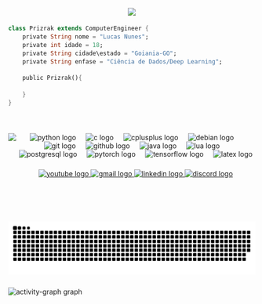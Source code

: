 <p align="center">
  <a href="https://git.io/typing-svg"><img src="https://readme-typing-svg.demolab.com?font=Fira+Code&duration=3000&pause=1000&color=3bd94d&center=true&vCenter=true&multiline=true&width=435&height=70&lines=%3Ch1%3E+Bem+Vindo+ao+meu+Perfil!+%3C%2Fh1%3E;%3Cp%3E+Eu+sou+o+Lucas!+%3C%2Fp%3E"/></a>
</p>

```dart
class Prizrak extends ComputerEngineer {
    private String nome = "Lucas Nunes";
    private int idade = 18;
    private String cidade\estado = "Goiania-GO";
    private String enfase = "Ciência de Dados/Deep Learning";

    public Prizrak(){

    }
}
```
<br clear="both">

<div align="left">
</div>

###

<img align="left" height="180" src="https://media.giphy.com/media/mjlsrjekg1FEQ/giphy.gif?cid=ecf05e47of6n7agjrpbfuh5ivevupwntummotzfu60onssnx&ep=v1_gifs_search&rid=giphy.gif&ct=g"  />

###

<div align="center">
  <img src="https://cdn.jsdelivr.net/gh/devicons/devicon/icons/python/python-original.svg" height="30" alt="python logo"  />
  <img width="12" />
  <img src="https://cdn.jsdelivr.net/gh/devicons/devicon/icons/c/c-original.svg" height="30" alt="c logo"  />
  <img width="12" />
  <img src="https://cdn.jsdelivr.net/gh/devicons/devicon/icons/cplusplus/cplusplus-original.svg" height="30" alt="cplusplus logo"  />
  <img width="12" />
  <img src="https://cdn.jsdelivr.net/gh/devicons/devicon/icons/debian/debian-original.svg" height="30" alt="debian logo"  />
  <img width="12" />
  <img src="https://cdn.jsdelivr.net/gh/devicons/devicon/icons/git/git-original.svg" height="30" alt="git logo"  />
  <img width="12" />
  <img src="https://cdn.jsdelivr.net/gh/devicons/devicon/icons/github/github-original.svg" height="30" alt="github logo"  />
  <img width="12" />
  <img src="https://cdn.jsdelivr.net/gh/devicons/devicon/icons/java/java-original.svg" height="30" alt="java logo"  />
  <img width="12" />
  <img src="https://cdn.jsdelivr.net/gh/devicons/devicon/icons/lua/lua-original.svg" height="30" alt="lua logo"  />
  <img width="12" />
  <img src="https://cdn.jsdelivr.net/gh/devicons/devicon/icons/postgresql/postgresql-original.svg" height="30" alt="postgresql logo"  />
  <img width="12" />
  <img src="https://cdn.jsdelivr.net/gh/devicons/devicon/icons/pytorch/pytorch-original.svg" height="30" alt="pytorch logo"  />
  <img width="12" />
  <img src="https://cdn.jsdelivr.net/gh/devicons/devicon/icons/tensorflow/tensorflow-original.svg" height="30" alt="tensorflow logo"  />
  <img width="12" />
  <img src="https://cdn.simpleicons.org/latex/008080" height="30" alt="latex logo"  />
</div>

###

<div align="center">
  <a href="https://www.youtube.com/@spectre2000" target="_blank">
    <img src="https://img.shields.io/static/v1?message=Youtube&logo=youtube&label=&color=FF0000&logoColor=white&labelColor=&style=for-the-badge" height="33" alt="youtube logo"  />
  </a>
  <a href="lucaspereiranunes63@gmail.com" target="_blank">
    <img src="https://img.shields.io/static/v1?message=Gmail&logo=gmail&label=&color=D14836&logoColor=white&labelColor=&style=for-the-badge" height="33" alt="gmail logo"  />
  </a>
  <a href="https://www.linkedin.com/in/lucas-pereira-nunes-729bb4239/" target="_blank">
    <img src="https://img.shields.io/static/v1?message=LinkedIn&logo=linkedin&label=&color=0077B5&logoColor=white&labelColor=&style=for-the-badge" height="33" alt="linkedin logo"  />
  </a>
  <a href=".prizrak1" target="_blank">
    <img src="https://img.shields.io/static/v1?message=Discord&logo=discord&label=&color=7289DA&logoColor=white&labelColor=&style=for-the-badge" height="33" alt="discord logo"  />
  </a>
</div>

###

<br clear="both">

<img src="https://raw.githubusercontent.com/Prizrak2/Prizrak2/output/snake.svg" alt="Snake animation" />

###

<div align="left">
  <img src="https://github-readme-activity-graph.vercel.app/graph?username=Prizrak2&radius=16&theme=vue&area=true&order=5&hide_border=true&hide_title=false&custom_title=Prizrak2's%20Contribution%20Graph" height="300" alt="activity-graph graph"  />
</div>

###
